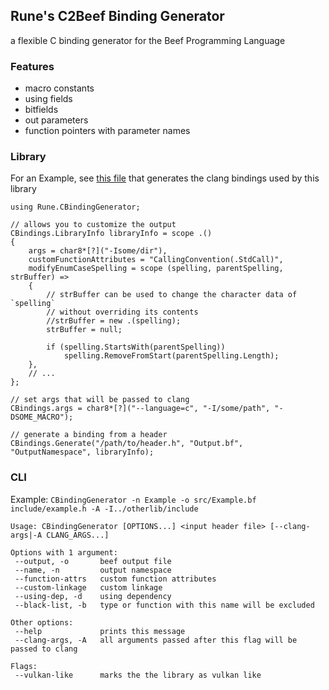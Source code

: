 ## Rune's C2Beef Binding Generator
a flexible C binding generator for the Beef Programming Language

### Features
- macro constants
- using fields
- bitfields
- out parameters
- function pointers with parameter names

### Library
For an Example, see [this file](src/GenerateClang.bf) that generates the clang bindings used by this library
```beef
using Rune.CBindingGenerator;

// allows you to customize the output
CBindings.LibraryInfo libraryInfo = scope .()
{
    args = char8*[?]("-Isome/dir"),
    customFunctionAttributes = "CallingConvention(.StdCall)",
    modifyEnumCaseSpelling = scope (spelling, parentSpelling, strBuffer) =>
    {
        // strBuffer can be used to change the character data of `spelling`
        // without overriding its contents
        //strBuffer = new .(spelling);
        strBuffer = null;

        if (spelling.StartsWith(parentSpelling))
            spelling.RemoveFromStart(parentSpelling.Length);
    },
    // ...
};

// set args that will be passed to clang
CBindings.args = char8*[?]("--language=c", "-I/some/path", "-DSOME_MACRO");

// generate a binding from a header
CBindings.Generate("/path/to/header.h", "Output.bf", "OutputNamespace", libraryInfo);
```

### CLI
Example: `CBindingGenerator -n Example -o src/Example.bf include/example.h -A -I../otherlib/include`
```
Usage: CBindingGenerator [OPTIONS...] <input header file> [--clang-args|-A CLANG_ARGS...]

Options with 1 argument:
 --output, -o		beef output file
 --name, -n			output namespace
 --function-attrs	custom function attributes
 --custom-linkage	custom linkage
 --using-dep, -d	using dependency
 --black-list, -b	type or function with this name will be excluded

Other options:
 --help				prints this message
 --clang-args, -A	all arguments passed after this flag will be passed to clang

Flags:
 --vulkan-like		marks the the library as vulkan like
 ```

